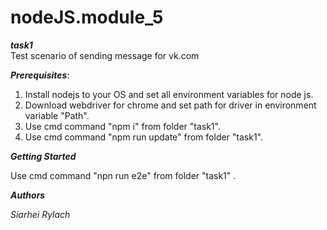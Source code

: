 # nodeJS.module_5
***task1*** </br>
  Test scenario of sending message for vk.com</br>

***Prerequisites***:</br>
  1. Install nodejs to your OS and set all environment variables for node js.</br>
  2. Download webdriver for chrome and set path for driver in environment variable "Path".</br>
  3. Use cmd command "npm i" from folder "task1".</br>
  4. Use cmd command "npm run update" from folder "task1".</br>
  
***Getting Started***</br>

  Use cmd command "npn run e2e" from folder "task1" .</br> 

***Authors***</br>

  *Siarhei Rylach*</br>
